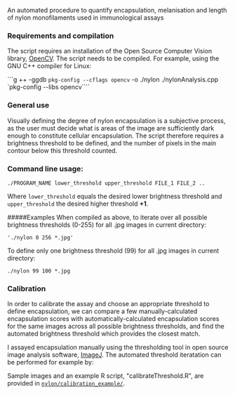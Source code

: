 An automated procedure to quantify encapsulation, melanisation and length of nylon monofilaments used in immunological assays

### Requirements and compilation

The script requires an installation of the Open Source Computer Vision library, [OpenCV](http://opencv.org/quickstart.html.). The script needs to be compiled. For example, using the GNU C++ compiler for Linux:

```g ++ -ggdb `pkg-config --cflags opencv` -o ./nylon ./nylonAnalysis.cpp `pkg-config --libs opencv````


### General use
Visually defining the degree of nylon encapsulation is a subjective process, as the user must decide what is areas of the image are sufficiently dark enough to constitute cellular encapsulation. The script therefore requires a brightness threshold to be defined, and the number of pixels in the main contour below this threshold counted.

### Command line usage:

```./PROGRAM_NAME lower_threshold upper_threshold FILE_1 FILE_2 ..```

Where `lower_threshold` equals the desired lower brightness threshold and `upper_threshold` the desired higher threshold **+1**.


#####Examples
When compiled as above, to iterate over all possible brightness thresholds (0-255) for all .jpg images in current directory:

```'./nylon 0 256 *.jpg'```


To define only one brightness threshold (99) for all .jpg images in current directory:

```./nylon 99 100 *.jpg```


### Calibration
In order to calibrate the assay and choose an appropriate threshold to define encapsulation, we can compare a few manually-calculated encapsulation scores with automatically-calculated encapsulation scores for the same images across all possible brightness thresholds, and find the automated brightness threshold which provides the closest match.

I assayed encapsulation manually using the thresholding tool in open source image analysis software, [ImageJ](http://imagej.nih.gov/ij/). The automated threshold iteratation can be performed for example by:

Sample images and an example R script, "calibrateThreshold.R", are provided in [`nylon/calibration_example/`](https://github.com/JoGall/nylon/tree/master/calibration_example).
